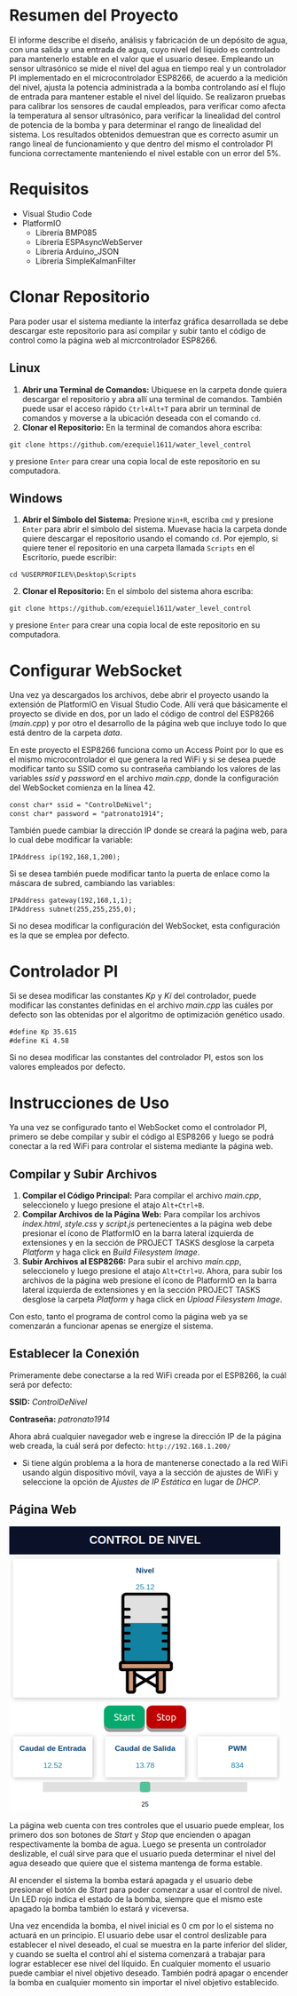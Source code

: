 # Resumen del Proyecto
El informe describe el diseño, análisis y fabricación de un depósito de agua, con una
salida y una entrada de agua, cuyo nivel del líquido es controlado para mantenerlo estable en
el valor que el usuario desee. Empleando un sensor ultrasónico se mide el nivel del agua en
tiempo real y un controlador PI implementado en el microcontrolador ESP8266, de acuerdo
a la medición del nivel, ajusta la potencia administrada a la bomba controlando así el flujo
de entrada para mantener estable el nivel del líquido. Se realizaron pruebas para calibrar los
sensores de caudal empleados, para verificar como afecta la temperatura al sensor ultrasónico,
para verificar la linealidad del control de potencia de la bomba y para determinar el rango de
linealidad del sistema. Los resultados obtenidos demuestran que es correcto asumir un rango
lineal de funcionamiento y que dentro del mismo el controlador PI funciona correctamente
manteniendo el nivel estable con un error del 5%.

# Requisitos
- Visual Studio Code
- PlatformIO
  - Librería BMP085
  - Librería ESPAsyncWebServer
  - Librería Arduino_JSON
  - Librería SimpleKalmanFilter

# Clonar Repositorio
Para poder usar el sistema mediante la interfaz gráfica desarrollada se debe descargar este repositorio
para así compilar y subir tanto el código de control como la página web al micrcontrolador ESP8266.

## Linux
1. **Abrir una Terminal de Comandos:** Ubiquese en la carpeta donde quiera descargar el repositorio y
abra allí una terminal de comandos. También puede usar el acceso rápido `Ctrl+Alt+T` para abrir un terminal
de comandos y moverse a la ubicación deseada con el comando `cd`.
2. **Clonar el Repositorio:** En la terminal de comandos ahora escriba:
  ```
  git clone https://github.com/ezequiel1611/water_level_control
  ```
y presione `Enter` para crear una copia local de este repositorio en su computadora.

## Windows
1. **Abrir el Símbolo del Sistema:** Presione `Win+R`, escriba `cmd` y presione `Enter` para abrir el 
símbolo del sistema. Muevase hacia la carpeta donde quiere descargar el repositorio usando el comando `cd`.
Por ejemplo, si quiere tener el repositorio en una carpeta llamada `Scripts` en el Escritorio, puede escribir:
  ```
  cd %USERPROFILE%\Desktop\Scripts
  ```
2. **Clonar el Repositorio:** En el símbolo del sistema ahora escriba:
  ```
  git clone https://github.com/ezequiel1611/water_level_control
  ```
y presione `Enter` para crear una copia local de este repositorio en su computadora.

# Configurar WebSocket
Una vez ya descargados los archivos, debe abrir el proyecto usando la extensión de PlatformIO en Visual Studio Code.
Allí verá que básicamente el proyecto se divide en dos, por un lado el código de control del ESP8266 (*main.cpp*)
y por otro el desarrollo de la página web que incluye todo lo que está dentro de la carpeta *data*.

En este proyecto el ESP8266 funciona como un Access Point por lo que es el mismo microcontrolador el que genera la
red WiFi y si se desea puede modificar tanto su SSID como su contraseña cambiando los valores de las variables
*ssid* y *password* en el archivo *main.cpp*, donde la configuración del WebSocket comienza en la línea 42.
  ```
  const char* ssid = "ControlDeNivel";
  const char* password = "patronato1914";
  ```
También puede cambiar la dirección IP donde se creará la paǵina web, para lo cual debe modificar la variable:
  ```
  IPAddress ip(192,168,1,200);
  ```
Si se desea también puede modificar tanto la puerta de enlace como la máscara de subred, cambiando las variables:
  ```
  IPAddress gateway(192,168,1,1);
  IPAddress subnet(255,255,255,0);
  ```
Si no desea modificar la configuración del WebSocket, esta configuración es la que se emplea por defecto.

# Controlador PI
Si se desea modificar las constantes *Kp* y *Ki* del controlador, puede modificar las constantes definidas en el
archivo *main.cpp* las cuáles por defecto son las obtenidas por el algoritmo de optimización genético usado.
  ```
  #define Kp 35.615
  #define Ki 4.58
  ```
Si no desea modificar las constantes del controlador PI, estos son los valores empleados por defecto.

# Instrucciones de Uso
Ya una vez se configurado tanto el WebSocket como el controlador PI, primero se debe compilar y subir el código
al ESP8266 y luego se podrá conectar a la red WiFi para controlar el sistema mediante la página web.
## Compilar y Subir Archivos
1. **Compilar el Código Principal:** Para compilar el archivo *main.cpp*, seleccionelo y luego presione el atajo
   `Alt+Ctrl+B`.
2. **Compilar Archivos de la Página Web:** Para compilar los archivos *index.html*, *style.css* y *script.js*
pertenecientes a la página web debe presionar el ícono de PlatformIO en la barra lateral izquierda de extensiones
y en la sección de PROJECT TASKS desglose la carpeta *Platform* y haga click en *Build Filesystem Image*.
3. **Subir Archivos al ESP8266:** Para subir el archivo *main.cpp*, seleccionelo y luego presione el atajo
`Alt+Ctrl+U`. Ahora, para subir los archivos de la página web presione el ícono de PlatformIO en la barra lateral
izquierda de extensiones y en la sección PROJECT TASKS desglose la carpeta *Platform* y
haga click en *Upload Filesystem Image*.

Con esto, tanto el programa de control como la página web ya se comenzarán a funcionar apenas se energize el sistema.

## Establecer la Conexión
Primeramente debe conectarse a la red WiFi creada por el ESP8266, la cuál será por defecto:

**SSID:** *ControlDeNivel*

**Contraseña:** *patronato1914*

Ahora abrá cualquier navegador web e ingrese la dirección IP de la página web creada, la cuál será por defecto:
`http://192.168.1.200/`

- Si tiene algún problema a la hora de mantenerse conectado a la red WiFi usando algún dispositivo móvil, vaya
a la sección de ajustes de WiFi y seleccione la opción de *Ajustes de IP Estática* en lugar de *DHCP*.

## Página Web
![previsualización de la página web](https://github.com/ezequiel1611/water_level_control/blob/master/web_design.png)

La página web cuenta con tres controles que el usuario puede emplear, los primero dos son botones de *Start* y *Stop*
que encienden o apagan respectivamente la bomba de agua. Luego se presenta un controlador deslizable, el cuál sirve para que el usuario pueda determinar el nivel del agua deseado que quiere que el sistema mantenga de forma estable. 

Al encender el sistema la bomba estará apagada y el usuario debe presionar el botón de *Start* para poder comenzar
a usar el control de nivel. Un LED rojo indica el estado de la bomba, siempre que el mismo este apagado la bomba también lo estará y viceversa.

Una vez encendida la bomba, el nivel inicial es 0 cm por lo el sistema no actuará en un principio. El usuario debe usar el control deslizable para establecer el nivel deseado, el cual se muestra en la parte inferior del slider, y cuando se suelta el control ahí el sistema comenzará a trabajar para lograr establecer ese nivel del líquido. En cualquier momento el usuario puede cambiar el nivel objetivo deseado. También podrá apagar o encender la bomba en cualquier momento sin importar el nivel objetivo establecido.
